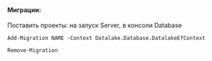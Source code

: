 #### Миграции:

Поставить проекты: на запуск Server, в консоли Database

```
Add-Migration NAME -Context Datalake.Database.DatalakeEfContext
```

```
Remove-Migration
```